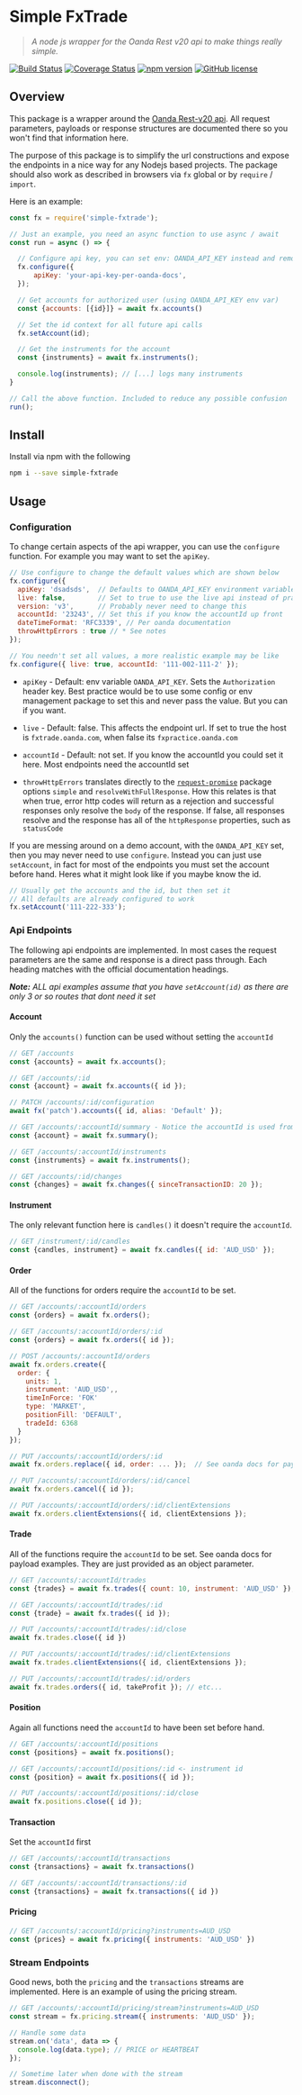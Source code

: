 # Simple FxTrade

> _A node js wrapper for the Oanda Rest v20 api to make things really simple._

[![Build Status](https://travis-ci.org/lteacher/simple-fxtrade.svg?branch=master)](https://travis-ci.org/lteacher/simple-fxtrade)
[![Coverage Status](https://coveralls.io/repos/github/lteacher/simple-fxtrade/badge.svg?branch=master)](https://coveralls.io/github/lteacher/simple-fxtrade?branch=master)
[![npm version](https://badge.fury.io/js/simple-fxtrade.svg)](https://badge.fury.io/js/simple-fxtrade)
[![GitHub license](https://img.shields.io/badge/license-MIT-blue.svg)](https://raw.githubusercontent.com/lteacher/simple-fxtrade/master/LICENSE.md)

## Overview

This package is a wrapper around the [Oanda Rest-v20 api][oanda-api]. All request parameters, payloads or response structures are documented there so you won't find that information here.

The purpose of this package is to simplify the url constructions and expose the endpoints in a nice way for any Nodejs based projects. The package should also work as described in browsers via `fx` global or by `require` / `import`. 

Here is an example:

```javascript
const fx = require('simple-fxtrade');

// Just an example, you need an async function to use async / await
const run = async () => {

  // Configure api key, you can set env: OANDA_API_KEY instead and remove this call
  fx.configure({
      apiKey: 'your-api-key-per-oanda-docs',
  });

  // Get accounts for authorized user (using OANDA_API_KEY env var)
  const {accounts: [{id}]} = await fx.accounts()

  // Set the id context for all future api calls
  fx.setAccount(id);

  // Get the instruments for the account
  const {instruments} = await fx.instruments();

  console.log(instruments); // [...] logs many instruments
}

// Call the above function. Included to reduce any possible confusion
run();
```

## Install

Install via npm with the following
```sh
npm i --save simple-fxtrade
```

## Usage

### Configuration

To change certain aspects of the api wrapper, you can use the `configure` function. For example you may want to set the `apiKey`.

```javascript
// Use configure to change the default values which are shown below
fx.configure({
  apiKey: 'dsadsds',  // Defaults to OANDA_API_KEY environment variable
  live: false,        // Set to true to use the live api instead of practice
  version: 'v3',      // Probably never need to change this
  accountId: '23243', // Set this if you know the accountId up front
  dateTimeFormat: 'RFC3339', // Per oanda documentation
  throwHttpErrors : true // * See notes
});

// You needn't set all values, a more realistic example may be like
fx.configure({ live: true, accountId: '111-002-111-2' });
```

- `apiKey` - Default: env variable `OANDA_API_KEY`. Sets the `Authorization` header key.  Best practice would be to use some config or env management package to set this and never pass the value. But you can if you want.

- `live` - Default: false. This affects the endpoint url. If set to true the host is `fxtrade.oanda.com`, when false its `fxpractice.oanda.com`

- `accountId` - Default: not set. If you know the accountId you could set it here. Most endpoints need the accountId set

- `throwHttpErrors` translates directly to the [`request-promise`][request-promise] package options `simple` and `resolveWithFullResponse`. How this relates is that when true, error http codes will return as a rejection and successful responses only resolve the `body` of the response. If false, all responses resolve and the response has all of the `httpResponse` properties, such as `statusCode`

If you are messing around on a demo account, with the `OANDA_API_KEY` set, then you may never need to use `configure`. Instead you can just use `setAccount`, in fact for most of the endpoints you must set the account before hand. Heres what it might look like if you maybe know the id.

```javascript
// Usually get the accounts and the id, but then set it
// All defaults are already configured to work
fx.setAccount('111-222-333');
```

### Api Endpoints
The following api endpoints are implemented. In most cases the request parameters are the same and response is a direct pass through. Each heading matches with the official documentation headings.

_**Note:** ALL api examples assume that you have `setAccount(id)` as there are only 3 or so routes that dont need it set_

#### Account
Only the `accounts()` function can be used without setting the `accountId`


```javascript
// GET /accounts
const {accounts} = await fx.accounts();

// GET /accounts/:id
const {account} = await fx.accounts({ id });

// PATCH /accounts/:id/configuration
await fx('patch').accounts({ id, alias: 'Default' });

// GET /accounts/:accountId/summary - Notice the accountId is used from the config
const {account} = await fx.summary();

// GET /accounts/:accountId/instruments
const {instruments} = await fx.instruments();

// GET /accounts/:id/changes
const {changes} = await fx.changes({ sinceTransactionID: 20 });
```

#### Instrument
The only relevant function here is `candles()` it doesn't require the `accountId`.

```javascript
// GET /instrument/:id/candles
const {candles, instrument} = await fx.candles({ id: 'AUD_USD' });
```

#### Order
All of the functions for orders require the `accountId` to be set.

```javascript
// GET /accounts/:accountId/orders
const {orders} = await fx.orders();

// GET /accounts/:accountId/orders/:id
const {orders} = await fx.orders({ id });

// POST /accounts/:accountId/orders
await fx.orders.create({
  order: {
    units: 1,
    instrument: 'AUD_USD',,
    timeInForce: 'FOK'
    type: 'MARKET',
    positionFill: 'DEFAULT',
    tradeId: 6368
  }
});

// PUT /accounts/:accountId/orders/:id
await fx.orders.replace({ id, order: ... });  // See oanda docs for payload examples

// PUT /accounts/:accountId/orders/:id/cancel
await fx.orders.cancel({ id });

// PUT /accounts/:accountId/orders/:id/clientExtensions
await fx.orders.clientExtensions({ id, clientExtensions });
```

#### Trade
All of the functions require the `accountId` to be set. See oanda docs for payload examples. They are just provided as an object parameter.

```javascript
// GET /accounts/:accountId/trades
const {trades} = await fx.trades({ count: 10, instrument: 'AUD_USD' });

// GET /accounts/:accountId/trades/:id
const {trade} = await fx.trades({ id });

// PUT /accounts/:accountId/trades/:id/close
await fx.trades.close({ id })

// PUT /accounts/:accountId/trades/:id/clientExtensions
await fx.trades.clientExtensions({ id, clientExtensions });

// PUT /accounts/:accountId/trades/:id/orders
await fx.trades.orders({ id, takeProfit }); // etc...
```

#### Position
Again all functions need the `accountId` to have been set before hand.

```javascript
// GET /accounts/:accountId/positions
const {positions} = await fx.positions();

// GET /accounts/:accountId/positions/:id <- instrument id
const {position} = await fx.positions({ id });

// PUT /accounts/:accountId/positions/:id/close
await fx.positions.close({ id });
```

#### Transaction
Set the `accountId` first

```javascript
// GET /accounts/:accountId/transactions
const {transactions} = await fx.transactions()

// GET /accounts/:accountId/transactions/:id
const {transactions} = await fx.transactions({ id })
```

#### Pricing

```javascript
// GET /accounts/:accountId/pricing?instruments=AUD_USD
const {prices} = await fx.pricing({ instruments: 'AUD_USD' })
```

### Stream Endpoints
Good news, both the `pricing` and the `transactions` streams are implemented. Here is an example of using the pricing stream.

```javascript
// GET /accounts/:accountId/pricing/stream?instruments=AUD_USD
const stream = fx.pricing.stream({ instruments: 'AUD_USD' });

// Handle some data
stream.on('data', data => {
  console.log(data.type); // PRICE or HEARTBEAT
});

// Sometime later when done with the stream
stream.disconnect();
```


[oanda-api]:(http://developer.oanda.com/rest-live-v20/introduction/)
[request-promise]:(https://www.npmjs.com/package/request-promise)
